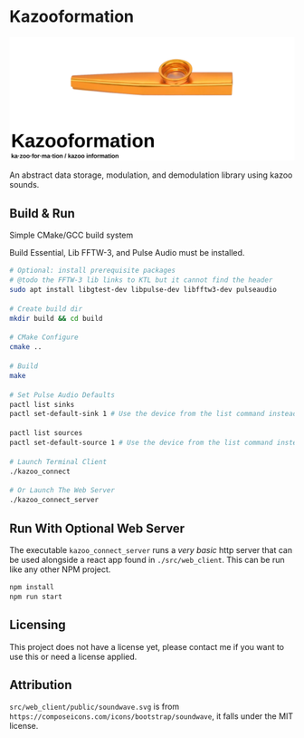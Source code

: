 # Kazooformation

![Image of kazoo with text ka-zoo-for-ma-tion / kazoo information](doc/kazooformation.png)

An abstract data storage, modulation, and demodulation library using kazoo sounds.

## Build & Run

Simple CMake/GCC build system

Build Essential, Lib FFTW-3, and Pulse Audio must be installed.

```bash
# Optional: install prerequisite packages
# @todo the FFTW-3 lib links to KTL but it cannot find the header
sudo apt install libgtest-dev libpulse-dev libfftw3-dev pulseaudio

# Create build dir
mkdir build && cd build

# CMake Configure
cmake ..

# Build
make

# Set Pulse Audio Defaults
pactl list sinks  
pactl set-default-sink 1 # Use the device from the list command instead of `1`

pactl list sources
pactl set-default-source 1 # Use the device from the list command instead of `1`

# Launch Terminal Client
./kazoo_connect

# Or Launch The Web Server
./kazoo_connect_server
```

## Run With Optional Web Server

The executable `kazoo_connect_server` runs a *very basic* http server that can
be used alongside a react app found in `./src/web_client`. This can be run
like any other NPM project.

```bash
npm install
npm run start
```

## Licensing

This project does not have a license yet, please contact me if you want to use
this or need a license applied.

## Attribution

`src/web_client/public/soundwave.svg` is from `https://composeicons.com/icons/bootstrap/soundwave`, it falls under the MIT license.